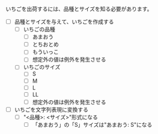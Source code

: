 いちごを出荷するには、品種とサイズを知る必要があります。


- [ ] 品種とサイズを与えて、いちごを作成する
    - [ ] いちごの品種
        - [ ] あまおう
        - [ ] とちおとめ
        - [ ] もういっこ
        - [ ] 想定外の値は例外を発生させる
    - [ ] いちごのサイズ
        - [ ] S
        - [ ] M
        - [ ] L
        - [ ] LL
        - [ ] 想定外の値は例外を発生させる
- [ ] いちごを文字列表現に変換する
    - [ ] "<品種>: <サイズ>"形式になる
        - [ ] 「あまおう」の「S」サイズは"あまおう: S"になる
